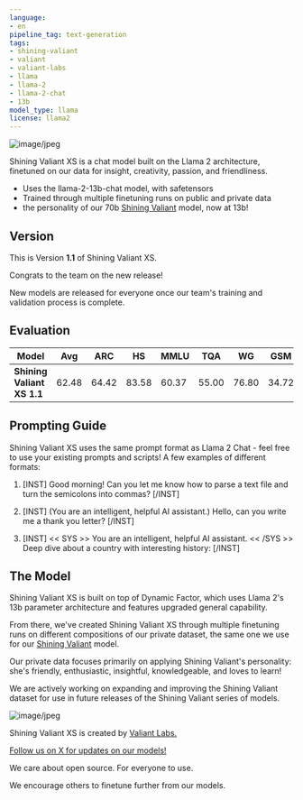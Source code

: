 ```yaml
---
language:
- en
pipeline_tag: text-generation
tags:
- shining-valiant
- valiant
- valiant-labs
- llama
- llama-2
- llama-2-chat
- 13b
model_type: llama
license: llama2
---
```



![image/jpeg](https://cdn-uploads.huggingface.co/production/uploads/63444f2687964b331809eb55/EXX7TKbB-R6arxww2mk0R.jpeg)



Shining Valiant XS is a chat model built on the Llama 2 architecture, finetuned on our data for insight, creativity, passion, and friendliness.
  - Uses the llama-2-13b-chat model, with safetensors
  - Trained through multiple finetuning runs on public and private data
  - the personality of our 70b [Shining Valiant](https://huggingface.co/ValiantLabs/ShiningValiant) model, now at 13b!

## Version

This is Version **1.1** of Shining Valiant XS.

Congrats to the team on the new release!

New models are released for everyone once our team's training and validation process is complete.

## Evaluation

| Model                 | Avg    | ARC   | HS    | MMLU   | TQA   | WG    | GSM   |
|-----------------------|--------|-------|-------|--------|-------|-------|-------|
| **Shining Valiant XS 1.1**   | 62.48  | 64.42 | 83.58 | 60.37  | 55.00 | 76.80 | 34.72 |

## Prompting Guide
Shining Valiant XS uses the same prompt format as Llama 2 Chat - feel free to use your existing prompts and scripts!
A few examples of different formats:

1. [INST] Good morning! Can you let me know how to parse a text file and turn the semicolons into commas? [/INST]

2. [INST] (You are an intelligent, helpful AI assistant.) Hello, can you write me a thank you letter? [/INST]

3. [INST] << SYS >> You are an intelligent, helpful AI assistant. << /SYS >> Deep dive about a country with interesting history: [/INST]

## The Model
Shining Valiant XS is built on top of Dynamic Factor, which uses Llama 2's 13b parameter architecture and features upgraded general capability.

From there, we've created Shining Valiant XS through multiple finetuning runs on different compositions of our private dataset, the same one we use for our [Shining Valiant](https://huggingface.co/ValiantLabs/ShiningValiant) model.

Our private data focuses primarily on applying Shining Valiant's personality: she's friendly, enthusiastic, insightful, knowledgeable, and loves to learn!

We are actively working on expanding and improving the Shining Valiant dataset for use in future releases of the Shining Valiant series of models.



![image/jpeg](https://cdn-uploads.huggingface.co/production/uploads/63444f2687964b331809eb55/VCJ8Fmefd8cdVhXSSxJiD.jpeg)


Shining Valiant XS is created by [Valiant Labs.](http://valiantlabs.ca/)

[Follow us on X for updates on our models!](https://twitter.com/valiant_labs)

We care about open source.
For everyone to use.

We encourage others to finetune further from our models.
